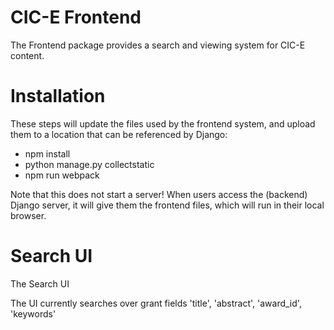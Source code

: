 
CIC-E Frontend
=================

The Frontend package provides a search and viewing system for CIC-E content.

Installation
=================

These steps will update the files used by the frontend system, and
upload them to a location that can be referenced by Django:
- npm install
- python manage.py collectstatic
- npm run webpack

Note that this does not start a server! When users access the (backend) Django server,
it will give them the frontend files, which will run in their local browser. 


Search UI
=============

The Search UI

The UI currently searches over grant fields 'title', 'abstract', 'award_id', 'keywords'
